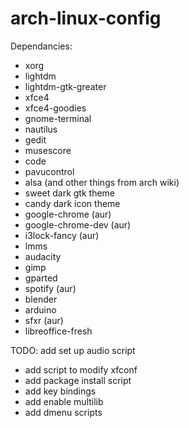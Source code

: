# arch-linux-config

Dependancies:
- xorg
- lightdm
- lightdm-gtk-greater
- xfce4
- xfce4-goodies
- gnome-terminal
- nautilus
- gedit
- musescore
- code
- pavucontrol
- alsa (and other things from arch wiki)
- sweet dark gtk theme
- candy dark icon theme
- google-chrome (aur)
- google-chrome-dev (aur)
- i3lock-fancy (aur)
- lmms
- audacity
- gimp
- gparted
- spotify (aur)
- blender
- arduino
- sfxr (aur)
- libreoffice-fresh


TODO:
add set up audio script
- add script to modify xfconf
- add package install script
- add key bindings
- add enable multilib
- add dmenu scripts
